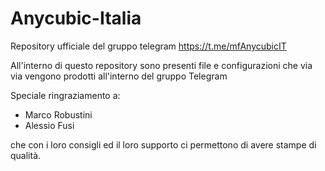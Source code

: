 # Anycubic-Italia
Repository ufficiale del gruppo telegram https://t.me/mfAnycubicIT

All'interno di questo repository sono presenti file e configurazioni che via via vengono prodotti all'interno del gruppo Telegram


Speciale ringraziamento a:
- Marco Robustini
- Alessio Fusi

che con i loro consigli ed il loro supporto ci permettono di avere stampe di qualità.
